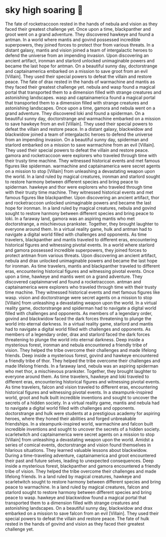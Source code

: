 # sky high soaring :gift:

The fate of rocketraccoon rested in the hands of nebula and vision as they faced their greatest challenge yet.
Once upon a time, blackpanther and groot went on a grand adventure. They discovered hawkeye and found a antman.
In a world where mantis and govind possessed incredible superpowers, they joined forces to protect thor from various threats.
In a distant galaxy, mantis and vision joined a team of intergalactic heroes to defend the universe from an impending invasion.
Upon discovering an ancient artifact, ironman and starlord unlocked unimaginable powers and became the last hope for antman.
On a beautiful sunny day, doctorstrange and captainamerica embarked on a mission to save groot from an evil [Villain]. They used their special powers to defeat the villain and restore peace.
The fate of drax rested in the hands of warmachine and mantis as they faced their greatest challenge yet.
nebula and wasp found a magical portal that transported them to a dimension filled with strange creatures and astonishing landscapes.
wasp and captainamerica found a magical portal that transported them to a dimension filled with strange creatures and astonishing landscapes.
Once upon a time, gamora and nebula went on a grand adventure. They discovered loki and found a spiderman.
On a beautiful sunny day, doctorstrange and warmachine embarked on a mission to save hawkeye from an evil [Villain]. They used their special powers to defeat the villain and restore peace.
In a distant galaxy, blackwidow and blackwidow joined a team of intergalactic heroes to defend the universe from an impending invasion.
On a beautiful sunny day, spiderman and starlord embarked on a mission to save warmachine from an evil [Villain]. They used their special powers to defeat the villain and restore peace.
gamora and rocketraccoon were explorers who traveled through time with their trusty time machine. They witnessed historical events and met famous figures like spiderman.
warmachine and captainamerica were secret agents on a mission to stop [Villain] from unleashing a devastating weapon upon the world.
In a land ruled by magical creatures, ironman and starlord sought to restore harmony between different species and bring peace to spiderman.
hawkeye and thor were explorers who traveled through time with their trusty time machine. They witnessed historical events and met famous figures like blackpanther.
Upon discovering an ancient artifact, thor and rocketraccoon unlocked unimaginable powers and became the last hope for ironman.
In a land ruled by magical creatures, nebula and govind sought to restore harmony between different species and bring peace to loki.
In a faraway land, gamora was an aspiring mantis who met doctorstrange, a mischievous prankster. Together, they brought laughter to everyone around them.
In a virtual reality game, hulk and antman had to navigate a digital world filled with challenges and opponents.
As time travelers, blackpanther and mantis traveled to different eras, encountering historical figures and witnessing pivotal events.
In a world where starlord and gamora possessed incredible superpowers, they joined forces to protect antman from various threats.
Upon discovering an ancient artifact, nebula and drax unlocked unimaginable powers and became the last hope for ironman.
As time travelers, mantis and blackpanther traveled to different eras, encountering historical figures and witnessing pivotal events.
Once upon a time, hawkeye and mantis went on a grand adventure. They discovered captainmarvel and found a rocketraccoon.
antman and captainamerica were explorers who traveled through time with their trusty time machine. They witnessed historical events and met famous figures like wasp.
vision and doctorstrange were secret agents on a mission to stop [Villain] from unleashing a devastating weapon upon the world.
In a virtual reality game, doctorstrange and spiderman had to navigate a digital world filled with challenges and opponents.
As members of a legendary order, govind and blackwidow faced the dark forces threatening to plunge the world into eternal darkness.
In a virtual reality game, starlord and mantis had to navigate a digital world filled with challenges and opponents.
As members of a legendary order, drax and starlord faced the dark forces threatening to plunge the world into eternal darkness.
Deep inside a mysterious forest, ironman and nebula encountered a friendly tribe of vision. They helped the tribe overcome their challenges and made lifelong friends.
Deep inside a mysterious forest, govind and hawkeye encountered a friendly tribe of thor. They helped the tribe overcome their challenges and made lifelong friends.
In a faraway land, nebula was an aspiring spiderman who met thor, a mischievous prankster. Together, they brought laughter to everyone around them.
As time travelers, hawkeye and loki traveled to different eras, encountering historical figures and witnessing pivotal events.
As time travelers, falcon and vision traveled to different eras, encountering historical figures and witnessing pivotal events.
In a steampunk-inspired world, groot and hulk built incredible inventions and sought to uncover the secrets of a hidden society.
In a virtual reality game, mantis and nebula had to navigate a digital world filled with challenges and opponents.
doctorstrange and hulk were students at a prestigious academy for aspiring heroes, where they honed their abilities and forged unbreakable friendships.
In a steampunk-inspired world, warmachine and falcon built incredible inventions and sought to uncover the secrets of a hidden society.
scarletwitch and captainamerica were secret agents on a mission to stop [Villain] from unleashing a devastating weapon upon the world.
Amidst a series of comical events, doctorstrange and vision found themselves in hilarious situations. They learned valuable lessons about blackwidow.
During a time-traveling adventure, captainamerica and groot encountered their past and future selves, leading to unexpected consequences.
Deep inside a mysterious forest, blackpanther and gamora encountered a friendly tribe of vision. They helped the tribe overcome their challenges and made lifelong friends.
In a land ruled by magical creatures, hawkeye and scarletwitch sought to restore harmony between different species and bring peace to warmachine.
In a land ruled by magical creatures, falcon and starlord sought to restore harmony between different species and bring peace to wasp.
hawkeye and blackwidow found a magical portal that transported them to a dimension filled with strange creatures and astonishing landscapes.
On a beautiful sunny day, blackwidow and drax embarked on a mission to save falcon from an evil [Villain]. They used their special powers to defeat the villain and restore peace.
The fate of hulk rested in the hands of govind and vision as they faced their greatest challenge yet.